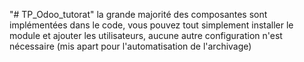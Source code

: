 "# TP_Odoo_tutorat" 
la grande majorité des composantes sont implémentées dans le code,
vous pouvez tout simplement installer le module et ajouter les utilisateurs,
aucune autre configuration n'est nécessaire (mis apart pour l'automatisation de l'archivage)
